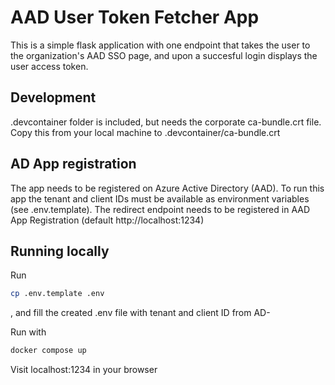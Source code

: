 # AAD User Token Fetcher App
This is a simple flask application with one endpoint that takes the user to the organization's AAD SSO page, and upon a succesful login displays the user access token.

## Development
.devcontainer folder is included, but needs the corporate ca-bundle.crt file. Copy this from your local machine to .devcontainer/ca-bundle.crt

## AD App registration
The app needs to be registered on Azure Active Directory (AAD). To run this app the tenant and client IDs must be available as environment variables (see .env.template). The redirect endpoint needs to be registered in AAD App Registration (default http://localhost:1234)

## Running locally
Run 
```bash
cp .env.template .env
```
, and fill the created .env file with tenant and client ID from AD- 

Run with 
```bash
docker compose up
```

Visit localhost:1234 in your browser